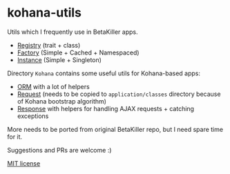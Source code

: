 kohana-utils
============

Utils which I frequently use in BetaKiller apps.

- [Registry](classes/BetaKiller/Utils/Registry) (trait + class)
- [Factory](classes/BetaKiller/Utils/Factory) (Simple + Cached + Namespaced)
- [Instance](classes/BetaKiller/Utils/Instance) (Simple + Singleton)


Directory `Kohana` contains some useful utils for Kohana-based apps:

- [ORM](classes/BetaKiller/Utils/Kohana/ORM.php) with a lot of helpers
- [Request](classes/BetaKiller/Utils/Kohana/Request.php) (needs to be copied to `application/classes` directory because of Kohana bootstrap algorithm)
- [Response](classes/BetaKiller/Utils/Kohana/Response.php) with helpers for handling AJAX requests + catching exceptions

More needs to be ported from original BetaKiller repo, but I need spare time for it.

Suggestions and PRs are welcome :)

[MIT license](LICENSE)
